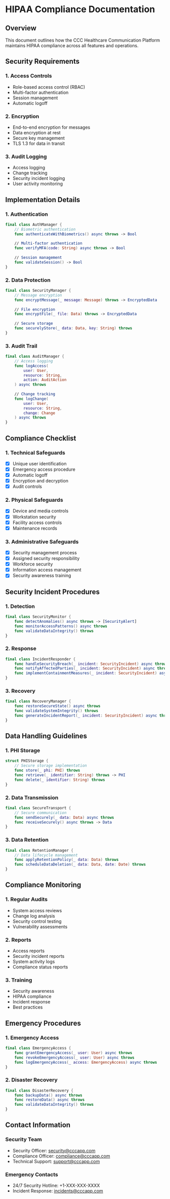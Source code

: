 # HIPAA Compliance Documentation

## Overview
This document outlines how the CCC Healthcare Communication Platform maintains HIPAA compliance across all features and operations.

## Security Requirements

### 1. Access Controls
- Role-based access control (RBAC)
- Multi-factor authentication
- Session management
- Automatic logoff

### 2. Encryption
- End-to-end encryption for messages
- Data encryption at rest
- Secure key management
- TLS 1.3 for data in transit

### 3. Audit Logging
- Access logging
- Change tracking
- Security incident logging
- User activity monitoring

## Implementation Details

### 1. Authentication
```swift
final class AuthManager {
    // Biometric authentication
    func authenticateWithBiometrics() async throws -> Bool
    
    // Multi-factor authentication
    func verifyMFA(code: String) async throws -> Bool
    
    // Session management
    func validateSession() -> Bool
}
```

### 2. Data Protection
```swift
final class SecurityManager {
    // Message encryption
    func encryptMessage(_ message: Message) throws -> EncryptedData
    
    // File encryption
    func encryptFile(_ file: Data) throws -> EncryptedData
    
    // Secure storage
    func securelyStore(_ data: Data, key: String) throws
}
```

### 3. Audit Trail
```swift
final class AuditManager {
    // Access logging
    func logAccess(
        user: User,
        resource: String,
        action: AuditAction
    ) async throws
    
    // Change tracking
    func logChange(
        user: User,
        resource: String,
        change: Change
    ) async throws
}
```

## Compliance Checklist

### 1. Technical Safeguards
- [x] Unique user identification
- [x] Emergency access procedure
- [x] Automatic logoff
- [x] Encryption and decryption
- [x] Audit controls

### 2. Physical Safeguards
- [x] Device and media controls
- [x] Workstation security
- [x] Facility access controls
- [x] Maintenance records

### 3. Administrative Safeguards
- [x] Security management process
- [x] Assigned security responsibility
- [x] Workforce security
- [x] Information access management
- [x] Security awareness training

## Security Incident Procedures

### 1. Detection
```swift
final class SecurityMonitor {
    func detectAnomalies() async throws -> [SecurityAlert]
    func monitorAccessPatterns() async throws
    func validateDataIntegrity() throws
}
```

### 2. Response
```swift
final class IncidentResponder {
    func handleSecurityBreach(_ incident: SecurityIncident) async throws
    func notifyAffectedParties(_ incident: SecurityIncident) async throws
    func implementContainmentMeasures(_ incident: SecurityIncident) async throws
}
```

### 3. Recovery
```swift
final class RecoveryManager {
    func restoreSecureState() async throws
    func validateSystemIntegrity() throws
    func generateIncidentReport(_ incident: SecurityIncident) async throws
}
```

## Data Handling Guidelines

### 1. PHI Storage
```swift
struct PHIStorage {
    // Secure storage implementation
    func store(_ phi: PHI) throws
    func retrieve(_ identifier: String) throws -> PHI
    func delete(_ identifier: String) throws
}
```

### 2. Data Transmission
```swift
final class SecureTransport {
    // Secure communication
    func sendSecurely(_ data: Data) async throws
    func receiveSecurely() async throws -> Data
}
```

### 3. Data Retention
```swift
final class RetentionManager {
    // Data lifecycle management
    func applyRetentionPolicy(_ data: Data) throws
    func scheduleDataDeletion(_ data: Data, date: Date) throws
}
```

## Compliance Monitoring

### 1. Regular Audits
- System access reviews
- Change log analysis
- Security control testing
- Vulnerability assessments

### 2. Reports
- Access reports
- Security incident reports
- System activity logs
- Compliance status reports

### 3. Training
- Security awareness
- HIPAA compliance
- Incident response
- Best practices

## Emergency Procedures

### 1. Emergency Access
```swift
final class EmergencyAccess {
    func grantEmergencyAccess(_ user: User) async throws
    func revokeEmergencyAccess(_ user: User) async throws
    func logEmergencyAccess(_ access: EmergencyAccess) async throws
}
```

### 2. Disaster Recovery
```swift
final class DisasterRecovery {
    func backupData() async throws
    func restoreData() async throws
    func validateDataIntegrity() throws
}
```

## Contact Information

### Security Team
- Security Officer: security@cccapp.com
- Compliance Officer: compliance@cccapp.com
- Technical Support: support@cccapp.com

### Emergency Contacts
- 24/7 Security Hotline: +1-XXX-XXX-XXXX
- Incident Response: incidents@cccapp.com 